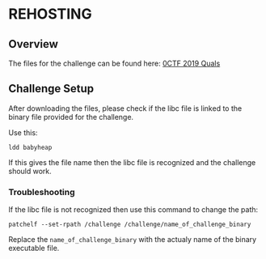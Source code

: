 # REHOSTING

## Overview
The files for the challenge can be found here: [0CTF 2019 Quals](https://github.com/sajjadium/ctf-archives/tree/main/ctfs/0CTF/2019/Quals/pwn/BabyHeap)

## Challenge Setup
After downloading the files, please check if the libc file is linked to the binary file provided for the challenge.

Use this:
```
ldd babyheap
```
If this gives the file name then the libc file is recognized and the challenge should work.

### Troubleshooting
If the libc file is not recognized then use this command to change the path:
```
patchelf --set-rpath /challenge /challenge/name_of_challenge_binary
```

Replace the `name_of_challenge_binary` with the actualy name of the binary executable file.



